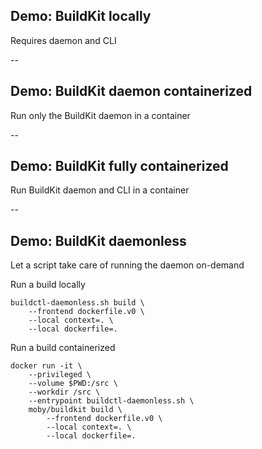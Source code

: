 ## Demo: BuildKit locally

Requires daemon and CLI

<!-- include: buildkit_locally-0.command -->

<!-- include: buildkit_locally-1.command -->

--

## Demo: BuildKit daemon containerized

Run only the BuildKit daemon in a container

<!-- include: buildkit_containerized-0.command -->

<!-- include: buildkit_containerized-1.command -->

--

## Demo: BuildKit fully containerized

Run BuildKit daemon and CLI in a container

<!-- include: buildkit_containerized-0.command -->

<!-- include: buildkit_containerized-2.command -->
--

## Demo: BuildKit daemonless

Let a script take care of running the daemon on-demand

Run a build locally

```plaintext
buildctl-daemonless.sh build \
    --frontend dockerfile.v0 \
    --local context=. \
    --local dockerfile=.
```

Run a build containerized

```plaintext
docker run -it \
    --privileged \
    --volume $PWD:/src \
    --workdir /src \
    --entrypoint buildctl-daemonless.sh \
    moby/buildkit build \
        --frontend dockerfile.v0 \
        --local context=. \
        --local dockerfile=.
```
